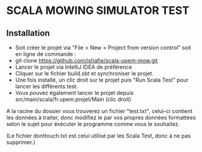 # SCALA MOWING SIMULATOR TEST

## Installation

* Soit créer le projet via "File > New > Project from version control" soit en ligne de commande :
* git clone https://github.com/ishafie/scala-upem-mow.git
* Lancer le projet via IntelliJ IDEA de préférence
* Cliquer sur le fichier build.sbt et synchroniser le projet.
* Une fois installé, un clic droit sur le projet puis "Run Scala Test" pour lancer les différents test.
* Vous pouvez également lancer le projet depuis src/main/scala/fr.upem.projet/Main (clic droit)

A la racine du dossier vous trouverez un fichier "test.txt", celui-ci contient les données à traiter, donc modifiez
le par vos propres données formattées selon le sujet pour éxécuter le programme comme vous le souhaitez.

(Le fichier donttouch.txt est celui utilisé par les Scala Test, donc à ne pas supprimer.)

